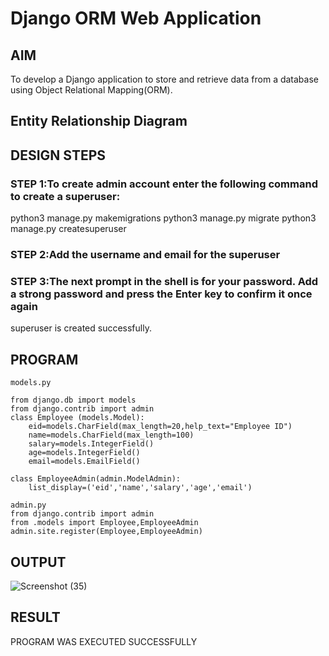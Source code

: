 # Django ORM Web Application

## AIM
To develop a Django application to store and retrieve data from a database using Object Relational Mapping(ORM).

## Entity Relationship Diagram



## DESIGN STEPS

### STEP 1:To create admin account enter the following command to create a superuser:
python3 manage.py makemigrations
python3 manage.py migrate
python3 manage.py createsuperuser

### STEP 2:Add the username and email for the superuser

### STEP 3:The next prompt in the shell is for your password. Add a strong password and press the Enter key to confirm it once again
superuser is created successfully.


## PROGRAM
```
models.py

from django.db import models
from django.contrib import admin
class Employee (models.Model):
    eid=models.CharField(max_length=20,help_text="Employee ID")
    name=models.CharField(max_length=100)
    salary=models.IntegerField()
    age=models.IntegerField()
    email=models.EmailField()

class EmployeeAdmin(admin.ModelAdmin):
    list_display=('eid','name','salary','age','email')

admin.py
from django.contrib import admin
from .models import Employee,EmployeeAdmin
admin.site.register(Employee,EmployeeAdmin)
```



## OUTPUT

![Screenshot (35)](https://user-images.githubusercontent.com/118781418/213214625-a4001d5e-3136-451b-82c7-35b3f39b3c9d.png)

## RESULT
PROGRAM WAS EXECUTED SUCCESSFULLY
